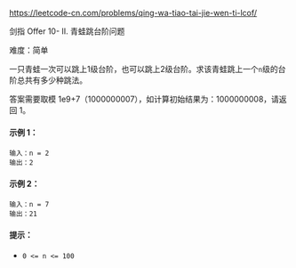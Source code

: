 https://leetcode-cn.com/problems/qing-wa-tiao-tai-jie-wen-ti-lcof/

剑指 Offer 10- II. 青蛙跳台阶问题

难度：简单

一只青蛙一次可以跳上1级台阶，也可以跳上2级台阶。求该青蛙跳上一个`n`级的台阶总共有多少种跳法。

答案需要取模 1e9+7（1000000007），如计算初始结果为：1000000008，请返回 1。

#### 示例 1：
```
输入：n = 2
输出：2
```

#### 示例 2：
```
输入：n = 7
输出：21
```

#### 提示：
- `0 <= n <= 100`